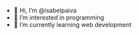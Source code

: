 - 👋 Hi, I’m @isabelpaiva
- 👀 I’m interested in programming
- 🌱 I’m currently learning web development

<!---
isabelpaiva/isabelpaiva is a ✨ special ✨ repository because its `README.md` (this file) appears on your GitHub profile.
You can click the Preview link to take a look at your changes.
--->
